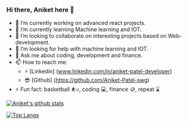 ### Hi there, Aniket here 👋




- 🔭 I’m currently working on advanced react projects.
- 🌱 I’m currently learning Machine learning and IOT.
- 👯 I’m looking to collaborate on interesting projects based on Web-development.
- 🤔 I’m looking for help with machine learning and IOT.
- 💬 Ask me about coding, development and finance.
- 📫 How to reach me: 
  - :zap: [Linkedin] (www.linkedin.com/in/aniket-patel-developer)
  - :sunglasses: [Github] (https://github.com/Aniket-Patel-swg)
- ⚡ Fun fact: basketball :basketball_man:, coding :computer:, finance :coin:, repeat :hourglass:





[![Aniket's github stats](https://github-readme-stats.vercel.app/api?username=Aniket-Patel-swg&count_private=true&show_icons=true&theme=tokyonight&hide_rank=false)](https://github.com/Aniket-Patel-swg/github-readme-stats)






[![Top Langs](https://github-readme-stats.vercel.app/api/top-langs/?username=anuraghazra&layout=compact)](https://github.com/Aniket-Patel-swg/github-readme-stats)

